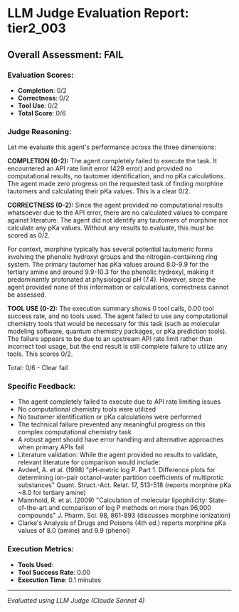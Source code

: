 # LLM Judge Evaluation Report: tier2_003

## Overall Assessment: FAIL

### Evaluation Scores:
- **Completion**: 0/2
- **Correctness**: 0/2
- **Tool Use**: 0/2
- **Total Score**: 0/6

### Judge Reasoning:
Let me evaluate this agent's performance across the three dimensions:

**COMPLETION (0-2):**
The agent completely failed to execute the task. It encountered an API rate limit error (429 error) and provided no computational results, no tautomer identification, and no pKa calculations. The agent made zero progress on the requested task of finding morphine tautomers and calculating their pKa values. This is a clear 0/2.

**CORRECTNESS (0-2):**
Since the agent provided no computational results whatsoever due to the API error, there are no calculated values to compare against literature. The agent did not identify any tautomers of morphine nor calculate any pKa values. Without any results to evaluate, this must be scored as 0/2.

For context, morphine typically has several potential tautomeric forms involving the phenolic hydroxyl groups and the nitrogen-containing ring system. The primary tautomer has pKa values around 8.0-9.9 for the tertiary amine and around 9.9-10.3 for the phenolic hydroxyl, making it predominantly protonated at physiological pH (7.4). However, since the agent provided none of this information or calculations, correctness cannot be assessed.

**TOOL USE (0-2):**
The execution summary shows 0 tool calls, 0.00 tool success rate, and no tools used. The agent failed to use any computational chemistry tools that would be necessary for this task (such as molecular modeling software, quantum chemistry packages, or pKa prediction tools). The failure appears to be due to an upstream API rate limit rather than incorrect tool usage, but the end result is still complete failure to utilize any tools. This scores 0/2.

Total: 0/6 - Clear fail

### Specific Feedback:
- The agent completely failed to execute due to API rate limiting issues
- No computational chemistry tools were utilized
- No tautomer identification or pKa calculations were performed
- The technical failure prevented any meaningful progress on this complex computational chemistry task
- A robust agent should have error handling and alternative approaches when primary APIs fail
- Literature validation: While the agent provided no results to validate, relevant literature for comparison would include:
- Avdeef, A. et al. (1998) "pH-metric log P. Part 1. Difference plots for determining ion-pair octanol-water partition coefficients of multiprotic substances" Quant. Struct.-Act. Relat. 17, 513-518 (reports morphine pKa ~8.0 for tertiary amine)
- Mannhold, R. et al. (2009) "Calculation of molecular lipophilicity: State-of-the-art and comparison of log P methods on more than 96,000 compounds" J. Pharm. Sci. 98, 861-893 (discusses morphine ionization)
- Clarke's Analysis of Drugs and Poisons (4th ed.) reports morphine pKa values of 8.0 (amine) and 9.9 (phenol)

### Execution Metrics:
- **Tools Used**: 
- **Tool Success Rate**: 0.00
- **Execution Time**: 0.1 minutes

---
*Evaluated using LLM Judge (Claude Sonnet 4)*
